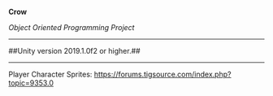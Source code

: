 **Crow**

*Object Oriented Programming Project*

------------------------------------------------------------
##Unity version 2019.1.0f2 or higher.##

------------------------------------------------------------

Player Character Sprites:
https://forums.tigsource.com/index.php?topic=9353.0



